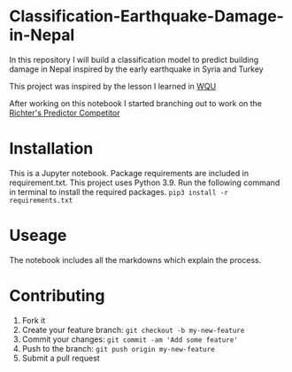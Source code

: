 # Classification-Earthquake-Damage-in-Nepal
In this repository I will build a classification model to predict building damage in Nepal inspired by the early earthquake in Syria and Turkey

This project was inspired by the lesson I learned in [WQU](https://www.wqu.edu/)

After working on this notebook I started branching out to work on the [Richter's Predictor Competitor](https://www.drivendata.org/competitions/57/nepal-earthquake/page/136/)
# Installation
This is a Jupyter notebook. Package requirements are included in requirement.txt. This project uses Python 3.9. Run the following command in terminal to install the required packages. `pip3 install -r requirements.txt`

# Useage
The notebook includes all the markdowns which explain the process.

# Contributing
1. Fork it
2. Create your feature branch: `git checkout -b my-new-feature`
3. Commit your changes: `git commit -am 'Add some feature'`
4. Push to the branch: `git push origin my-new-feature`
5. Submit a pull request
